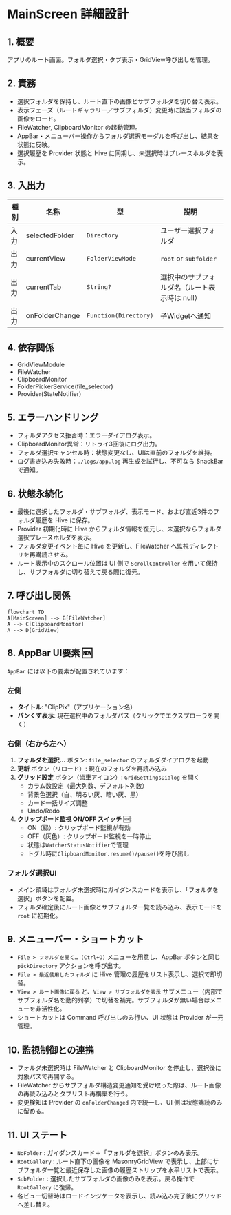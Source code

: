 # MainScreen 詳細設計

## 1. 概要
アプリのルート画面。フォルダ選択・タブ表示・GridView呼び出しを管理。

## 2. 責務
- 選択フォルダを保持し、ルート直下の画像とサブフォルダを切り替え表示。
- 表示フェーズ（ルートギャラリー／サブフォルダ）変更時に該当フォルダの画像をロード。
- FileWatcher, ClipboardMonitor の起動管理。
- AppBar・メニューバー操作からフォルダ選択モーダルを呼び出し、結果を状態に反映。
- 選択履歴を Provider 状態と Hive に同期し、未選択時はプレースホルダを表示。

## 3. 入出力
| 種別 | 名称 | 型 | 説明 |
|------|------|----|------|
| 入力 | selectedFolder | `Directory` | ユーザー選択フォルダ |
| 出力 | currentView | `FolderViewMode` | `root` or `subfolder` |
| 出力 | currentTab | `String?` | 選択中のサブフォルダ名（ルート表示時は null） |
| 出力 | onFolderChange | `Function(Directory)` | 子Widgetへ通知 |

## 4. 依存関係
- GridViewModule
- FileWatcher
- ClipboardMonitor
- FolderPickerService(file_selector)
- Provider(StateNotifier)

## 5. エラーハンドリング
- フォルダアクセス拒否時：エラーダイアログ表示。
- ClipboardMonitor異常：リトライ3回後にログ出力。
- フォルダ選択キャンセル時：状態変更なし、UIは直前のフォルダを維持。
- ログ書き込み失敗時：`./logs/app.log` 再生成を試行し、不可なら SnackBar で通知。

## 6. 状態永続化
- 最後に選択したフォルダ・サブフォルダ、表示モード、および直近3件のフォルダ履歴を Hive に保存。
- Provider 初期化時に Hive からフォルダ情報を復元し、未選択ならフォルダ選択プレースホルダを表示。
- フォルダ変更イベント毎に Hive を更新し、FileWatcher へ監視ディレクトリを再購読させる。
- ルート表示中のスクロール位置は UI 側で `ScrollController` を用いて保持し、サブフォルダに切り替えて戻る際に復元。

## 7. 呼び出し関係
```mermaid
flowchart TD
A[MainScreen] --> B[FileWatcher]
A --> C[ClipboardMonitor]
A --> D[GridView]

```

## 8. AppBar UI要素 🆕
`AppBar` には以下の要素が配置されています：

### 左側
- **タイトル**: "ClipPix"（アプリケーション名）
- **パンくず表示**: 現在選択中のフォルダパス（クリックでエクスプローラを開く）

### 右側（右から左へ）
1. **フォルダを選択…** ボタン: `file_selector` のフォルダダイアログを起動
2. **更新** ボタン（リロード）: 現在のフォルダを再読み込み
3. **グリッド設定** ボタン（歯車アイコン）: `GridSettingsDialog` を開く
   - カラム数設定（最大列数、デフォルト列数）
   - 背景色選択（白、明るい灰、暗い灰、黒）
   - カード一括サイズ調整
   - Undo/Redo
4. **クリップボード監視 ON/OFF スイッチ** 🆕:
   - ON（緑）: クリップボード監視が有効
   - OFF（灰色）: クリップボード監視を一時停止
   - 状態は`WatcherStatusNotifier`で管理
   - トグル時に`ClipboardMonitor.resume()/pause()`を呼び出し

### フォルダ選択UI
- メイン領域はフォルダ未選択時にガイダンスカードを表示し、「フォルダを選択」ボタンを配置。
- フォルダ確定後にルート画像とサブフォルダ一覧を読み込み、表示モードを `root` に初期化。

## 9. メニューバー・ショートカット
- `File > フォルダを開く… (Ctrl+O)` メニューを用意し、AppBar ボタンと同じ `pickDirectory` アクションを呼び出す。
- `File > 最近使用したフォルダ` に Hive 管理の履歴をリスト表示し、選択で即切替。
- `View > ルート画像に戻る` と、`View > サブフォルダを表示` サブメニュー（内部でサブフォルダ名を動的列挙）で切替を補完。サブフォルダが無い場合はメニューを非活性化。
- ショートカットは Command 呼び出しのみ行い、UI 状態は Provider が一元管理。

## 10. 監視制御との連携
- フォルダ未選択時は FileWatcher と ClipboardMonitor を停止し、選択後に対象パスで再開する。
- FileWatcher からサブフォルダ構造変更通知を受け取った際は、ルート画像の再読み込みとタブリスト再構築を行う。
- 変更検知は Provider の `onFolderChanged` 内で統一し、UI 側は状態購読のみに留める。

## 11. UI ステート
- `NoFolder` : ガイダンスカード＋「フォルダを選択」ボタンのみ表示。
- `RootGallery` : ルート直下の画像を MasonryGridView で表示し、上部にサブフォルダ一覧と最近保存した画像の履歴ストリップを水平リストで表示。
- `SubFolder` : 選択したサブフォルダの画像のみを表示。戻る操作で `RootGallery` に復帰。
- 各ビュー切替時はロードインジケータを表示し、読み込み完了後にグリッドへ差し替え。
